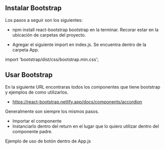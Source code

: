 ## Instalar Bootstrap

Los pasos a seguir son los siguientes:

- npm install react-bootstrap bootstrap en la terminar. Recorar estar en la ubicación de carpetas del proyecto.

- Agregar el siguiente import en index.js. Se encuentra dentro de la carpeta App. 

import 'bootstrap/dist/css/bootstrap.min.css';

## Usar Bootstrap

En la siguiente URL encontraras todos los componentes que tiene bootstrap y ejemplos de como utilizarlos.

- https://react-bootstrap.netlify.app/docs/components/accordion

Generalmente son siempre los mismos pasos. 

- Importar el componente
- Instanciarlo dentro del return en el lugar que lo quiero utilizar dentro del componente padre.

Ejemplo de uso de botón dentro de App.js

